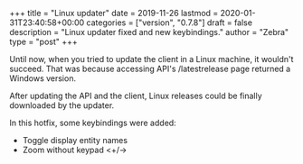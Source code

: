 +++
title = "Linux updater"
date = 2019-11-26
lastmod = 2020-01-31T23:40:58+00:00
categories = ["version", "0.7.8"]
draft = false
description = "Linux updater fixed and new keybindings."
author = "Zebra"
type = "post"
+++

Until now, when you tried to update the client in a Linux machine, it wouldn't
succeed. That was because accessing API's /latestrelease page returned a Windows
version.

After updating the API and the client, Linux releases could be finally
downloaded by the updater.

In this hotfix, some keybindings were added:

-   Toggle display entity names <F2>
-   Zoom without keypad <+/->

